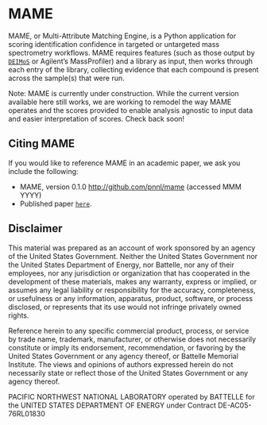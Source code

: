 MAME
=======
MAME, or Multi-Attribute Matching Engine, is a Python application for scoring identification confidence in targeted or untargeted mass spectrometry workflows. MAME requires features (such as those output by [``DEIMoS``]( http://github.com/pnnl/deimos) or Agilent’s MassProfiler) and a library as input, then works through each entry of the library, collecting evidence that each compound is present across the sample(s) that were run.

Note: MAME is currently under construction. While the current version available here still works, we are working to remodel the way MAME operates and the scores provided to enable analysis agnostic to input data and easier interpretation of scores. Check back soon!

Citing MAME
-------------
If you would like to reference MAME in an academic paper, we ask you include the following:
* MAME, version 0.1.0 http://github.com/pnnl/mame (accessed MMM YYYY)
* Published paper [``here``]( https://pubs.acs.org/doi/abs/10.1021/acs.jcim.9b00444).

Disclaimer
----------
This material was prepared as an account of work sponsored by an agency of the United States Government. Neither the United States Government nor the United States Department of Energy, nor Battelle, nor any of their employees, nor any jurisdiction or organization that has cooperated in the development of these materials, makes any warranty, express or implied, or assumes any legal liability or responsibility for the accuracy, completeness, or usefulness or any information, apparatus, product, software, or process disclosed, or represents that its use would not infringe privately owned rights.

Reference herein to any specific commercial product, process, or service by trade name, trademark, manufacturer, or otherwise does not necessarily constitute or imply its endorsement, recommendation, or favoring by the United States Government or any agency thereof, or Battelle Memorial Institute. The views and opinions of authors expressed herein do not necessarily state or reflect those of the United States Government or any agency thereof.

PACIFIC NORTHWEST NATIONAL LABORATORY operated by BATTELLE for the UNITED STATES DEPARTMENT OF ENERGY under Contract DE-AC05-76RL01830